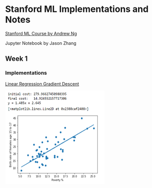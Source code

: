 # Stanford ML Implementations and Notes

[Stanford ML Course by Andrew Ng](https://www.coursera.org/learn/machine-learning)

Jupyter Notebook by Jason Zhang

## Week 1
### Implementations
[Linear Regression Gradient Descent](https://github.com/Zjjc123/stanford-ml-course/blob/main/week-1/2.Gradient%20Descent.ipynb)

<img src="./week-1/images/gd1.png" width="320" height="300" />
